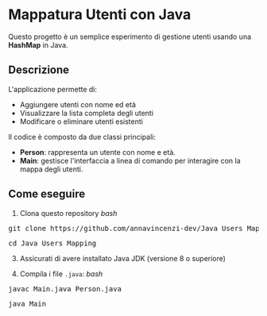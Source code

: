 # Mappatura Utenti con Java

Questo progetto è un semplice esperimento di gestione utenti usando una **HashMap** in Java.

## Descrizione

L'applicazione permette di:

- Aggiungere utenti con nome ed età
- Visualizzare la lista completa degli utenti
- Modificare o eliminare utenti esistenti

Il codice è composto da due classi principali:

- **Person**: rappresenta un utente con nome e età.
- **Main**: gestisce l'interfaccia a linea di comando per interagire con la mappa degli utenti.

## Come eseguire

1. Clona questo repository
*bash*
<pre lang="bash">git clone https://github.com/annavincenzi-dev/Java_Users_Mapping</pre>
<pre lang="bash">cd Java_Users_Mapping</pre>

3. Assicurati di avere installato Java JDK (versione 8 o superiore)
    
4. Compila i file `.java`:
*bash*
<pre lang="bash">javac Main.java Person.java</pre>

<pre lang="bash">java Main</pre>
